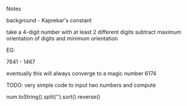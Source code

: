 Notes

background - Kaprekar's constant

take a 4-digit number with at least 2 different digits
subtract maximum orientation of digits and minimum orientation

EG: 

7641 - 1467

eventually this will always converge to a magic number 6174


TODO: very simple code to input two numbers and compute

num.toString().split('').sort().reverse()

